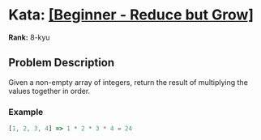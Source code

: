 # Kata: [\[Beginner - Reduce but Grow\]](https://www.codewars.com/kata/57f780909f7e8e3183000078)

**Rank:** 8-kyu

## Problem Description
Given a non-empty array of integers, return the result of multiplying the values together in order.

### Example

```javascript
[1, 2, 3, 4] => 1 * 2 * 3 * 4 = 24

